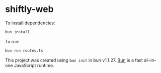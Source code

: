 # shiftly-web

To install dependencies:

```bash
bun install
```

To run:

```bash
bun run routes.ts
```

This project was created using `bun init` in bun v1.1.27. [Bun](https://bun.sh) is a fast all-in-one JavaScript runtime.
